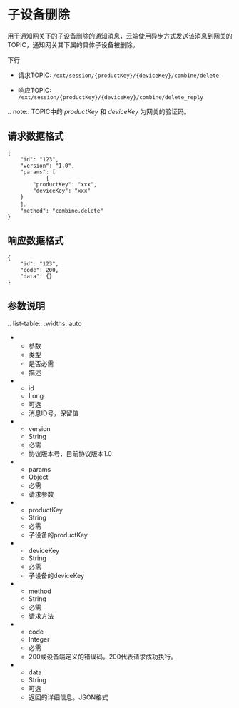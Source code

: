 # 子设备删除

用于通知网关下的子设备删除的通知消息，云端使用异步方式发送该消息到网关的TOPIC，通知网关其下属的具体子设备被删除。

下行
- 请求TOPIC: `/ext/session/{productKey}/{deviceKey}/combine/delete`

- 响应TOPIC: `/ext/session/{productKey}/{deviceKey}/combine/delete_reply`

.. note:: TOPIC中的 *productKey* 和 *deviceKey* 为网关的验证码。

## 请求数据格式

```
{
	"id": "123",
	"version": "1.0",
	"params": [
            {
		"productKey": "xxx",
		"deviceKey": "xxx"
	}
	]，
	"method": "combine.delete"
}
```

## 响应数据格式

```
{
	"id": "123",
	"code": 200,
	"data": {}
}

```

## 参数说明​

.. list-table::
   :widths: auto

   * - 参数
     - ​类型​
     - 是否必需
     - 描述
   * - id
     - Long
     - 可选
     - 消息ID号，保留值
   * - version
     - String
     - 必需
     - 协议版本号，目前协议版本1.0
   * - params
     - Object
     - 必需
     - 请求参数
   * - productKey
     - String
     - 必需
     - 子设备的productKey
   * - deviceKey
     - String
     - 必需
     - 子设备的deviceKey
   * - method
     - String
     - 必需
     - 请求方法
   * - code
     - Integer
     - 必需
     - 200或设备端定义的错误码。200代表请求成功执行。
   * - data
     - String
     - 可选
     - 返回的详细信息。JSON格式


<!--end-->
